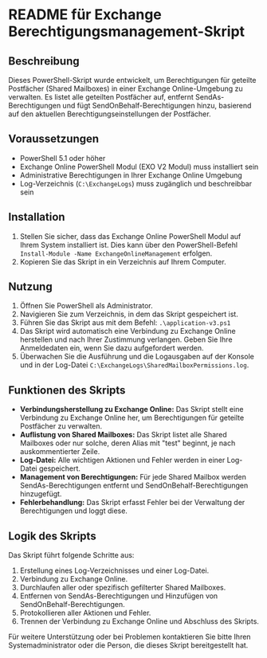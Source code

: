 # README für Exchange Berechtigungsmanagement-Skript

## Beschreibung
Dieses PowerShell-Skript wurde entwickelt, um Berechtigungen für geteilte Postfächer (Shared Mailboxes) in einer Exchange Online-Umgebung zu verwalten. Es listet alle geteilten Postfächer auf, entfernt SendAs-Berechtigungen und fügt SendOnBehalf-Berechtigungen hinzu, basierend auf den aktuellen Berechtigungseinstellungen der Postfächer.

## Voraussetzungen
- PowerShell 5.1 oder höher
- Exchange Online PowerShell Modul (EXO V2 Modul) muss installiert sein
- Administrative Berechtigungen in Ihrer Exchange Online Umgebung
- Log-Verzeichnis (`C:\ExchangeLogs`) muss zugänglich und beschreibbar sein

## Installation
1. Stellen Sie sicher, dass das Exchange Online PowerShell Modul auf Ihrem System installiert ist. Dies kann über den PowerShell-Befehl `Install-Module -Name ExchangeOnlineManagement` erfolgen.
2. Kopieren Sie das Skript in ein Verzeichnis auf Ihrem Computer.

## Nutzung
1. Öffnen Sie PowerShell als Administrator.
2. Navigieren Sie zum Verzeichnis, in dem das Skript gespeichert ist.
3. Führen Sie das Skript aus mit dem Befehl: `.\application-v3.ps1`
4. Das Skript wird automatisch eine Verbindung zu Exchange Online herstellen und nach Ihrer Zustimmung verlangen. Geben Sie Ihre Anmeldedaten ein, wenn Sie dazu aufgefordert werden.
5. Überwachen Sie die Ausführung und die Logausgaben auf der Konsole und in der Log-Datei `C:\ExchangeLogs\SharedMailboxPermissions.log`.

## Funktionen des Skripts
- **Verbindungsherstellung zu Exchange Online:** Das Skript stellt eine Verbindung zu Exchange Online her, um Berechtigungen für geteilte Postfächer zu verwalten.
- **Auflistung von Shared Mailboxes:** Das Skript listet alle Shared Mailboxes oder nur solche, deren Alias mit "test" beginnt, je nach auskommentierter Zeile.
- **Log-Datei:** Alle wichtigen Aktionen und Fehler werden in einer Log-Datei gespeichert.
- **Management von Berechtigungen:** Für jede Shared Mailbox werden SendAs-Berechtigungen entfernt und SendOnBehalf-Berechtigungen hinzugefügt.
- **Fehlerbehandlung:** Das Skript erfasst Fehler bei der Verwaltung der Berechtigungen und loggt diese.

## Logik des Skripts
Das Skript führt folgende Schritte aus:
1. Erstellung eines Log-Verzeichnisses und einer Log-Datei.
2. Verbindung zu Exchange Online.
3. Durchlaufen aller oder spezifisch gefilterter Shared Mailboxes.
4. Entfernen von SendAs-Berechtigungen und Hinzufügen von SendOnBehalf-Berechtigungen.
5. Protokollieren aller Aktionen und Fehler.
6. Trennen der Verbindung zu Exchange Online und Abschluss des Skripts.

Für weitere Unterstützung oder bei Problemen kontaktieren Sie bitte Ihren Systemadministrator oder die Person, die dieses Skript bereitgestellt hat.
